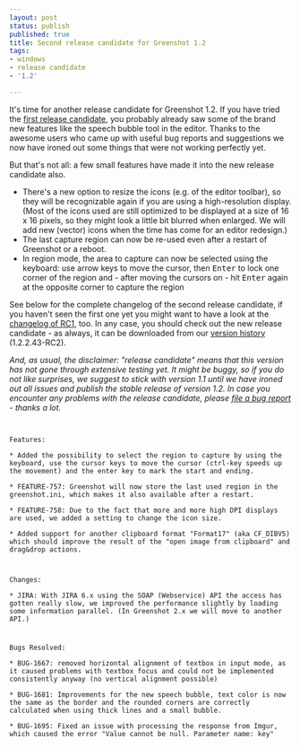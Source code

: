 ```yaml
---
layout: post
status: publish
published: true
title: Second release candidate for Greenshot 1.2
tags:
- windows
- release candidate
- '1.2'

---
```

<p>It's time for another release candidate for Greenshot 1.2. If you have tried the <a href="/2014/09/18/release-candidate-for-greenshot-1-2-available/">first release candidate</a>, you probably already saw some of the brand new features like the speech bubble tool in the editor. Thanks to the awesome users who came up with useful bug reports and suggestions we now have ironed out some things that were not working perfectly yet.</p>
<p>But that's not all: a few small features have made it into the new release candidate also. </p>
<ul>
<li>There's a new option to resize the icons (e.g. of the editor toolbar), so they will be recognizable again if you are using a high-resolution display. (Most of the icons used are still optimized to be displayed at a size of 16 x 16 pixels, so they might look a little bit blurred when enlarged. We will add new (vector) icons when the time has come for an editor redesign.)</li>
<li>The last capture region can now be re-used even after a restart of Greenshot or a reboot.</li>
<li>In region mode, the area to capture can now be selected using the keyboard: use arrow keys to move the cursor, then <kbd>Enter</kbd> to lock one corner of the region and - after moving the cursors on - hit <kbd>Enter</kbd> again at the opposite corner to capture the region</li>
</ul>
<p>See below for the complete changelog of the second release candidate, if you haven't seen the first one yet you might want to have a look at the <a href="/2014/09/18/release-candidate-for-greenshot-1-2-available/">changelog of RC1</a>, too. In any case, you should check out the new release candidate - as always, it can be downloaded from our <a href="/version-history/">version history</a> (1.2.2.43-RC2).</p>
<p><em>And, as usual, the disclaimer: "release candidate" means that this version has not gone through extensive testing yet. It might be buggy, so if you do not like surprises, we suggest to stick with version 1.1 until we have ironed out all issues and publish the stable release of version 1.2. In case you encounter any problems with the release candidate, please <a href="/tickets/">file a bug report</a> - thanks a lot.</em></p>
<p><code><br />
Features:<br />
* Added the possibility to select the region to capture by using the keyboard, use the cursor keys to move the cursor (ctrl-key speeds up the movement) and the enter key to mark the start and ending.<br />
* FEATURE-757: Greenshot will now store the last used region in the greenshot.ini, which makes it also available after a restart.<br />
* FEATURE-758: Due to the fact that more and more high DPI displays are used, we added a setting to change the icon size.<br />
* Added support for another clipboard format "Format17" (aka CF_DIBV5) which should improve the result of the "open image from clipboard" and drag&drop actions.</p>
<p>Changes:<br />
* JIRA: With JIRA 6.x using the SOAP (Webservice) API the access has gotten really slow, we improved the performance slightly by loading some information parallel. (In Greenshot 2.x we will move to another API.)</p>
<p>Bugs Resolved:<br />
* BUG-1667: removed horizontal alignment of textbox in input mode, as it caused problems with textbox focus and could not be implemented consistently anyway (no vertical alignment possible)<br />
* BUG-1681: Improvements for the new speech bubble, text color is now the same as the border and the rounded corners are correctly calculated when using thick lines and a small bubble.<br />
* BUG-1695: Fixed an issue with processing the response from Imgur, which caused the error "Value cannot be null. Parameter name: key"</p>
<p></code></p>
